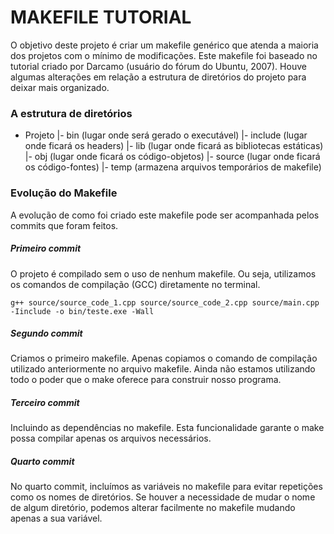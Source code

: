 # MAKEFILE TUTORIAL
O objetivo deste projeto é criar um makefile genérico que atenda a maioria dos projetos com o mínimo de modificações.
Este makefile foi baseado no tutorial criado por Darcamo (usuário do fórum do Ubuntu, 2007). Houve algumas alterações em relação a estrutura de diretórios do projeto para deixar mais organizado.

### A estrutura de diretórios

- Projeto
  |- bin (lugar onde será gerado o executável)
  |- include (lugar onde ficará os headers)
  |- lib (lugar onde ficará as bibliotecas estáticas)
  |- obj (lugar onde ficará os código-objetos)
  |- source (lugar onde ficará os código-fontes)
  |- temp (armazena arquivos temporários de makefile)

### Evolução do Makefile
A evolução de como foi criado este makefile pode ser acompanhada pelos commits que foram feitos.

##### Primeiro commit
O projeto é compilado sem o uso de nenhum makefile. Ou seja, utilizamos os comandos de compilação (GCC) diretamente no terminal.

`g++ source/source_code_1.cpp source/source_code_2.cpp source/main.cpp -Iinclude -o bin/teste.exe -Wall`

##### Segundo commit
Criamos o primeiro makefile. Apenas copiamos o comando de compilação utilizado anteriormente no arquivo makefile. Ainda não estamos utilizando todo o poder que o make oferece para construir nosso programa.

##### Terceiro commit
Incluindo as dependências no makefile. Esta funcionalidade garante o make possa compilar apenas os arquivos necessários.

##### Quarto commit
No quarto commit, incluímos as variáveis no makefile para evitar repetições como os nomes de diretórios. Se houver a necessidade de mudar o nome de algum diretório, podemos alterar facilmente no makefile mudando apenas a sua variável.